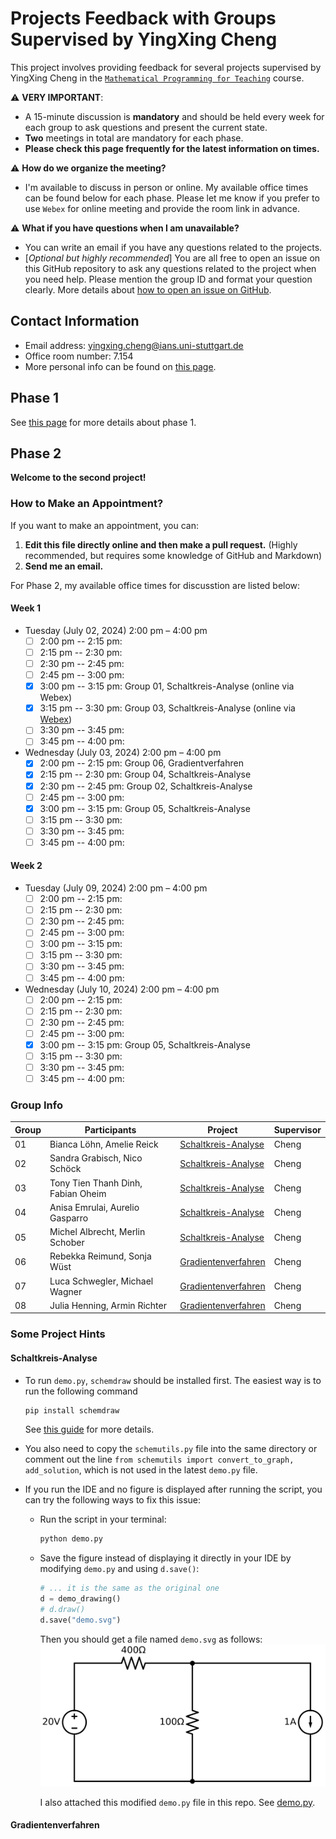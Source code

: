 # Projects Feedback with Groups Supervised by YingXing Cheng

This project involves providing feedback for several projects supervised by YingXing Cheng in the [``Mathematical Programming for Teaching``](https://ilias3.uni-stuttgart.de/ilias.php?baseClass=ilrepositorygui&ref_id=3636004) course.

:warning: **VERY IMPORTANT**:

- A 15-minute discussion is **mandatory** and should be held every week for each group to ask questions and present the current state.
- **Two** meetings in total are mandatory for each phase.
- **Please check this page frequently for the latest information on times.**

:warning: **How do we organize the meeting?**

- I'm available to discuss in person or online. My available office times can be found below for each phase. Please let me know if you prefer to use `Webex` for online meeting and provide the room link in advance.

:warning: **What if you have questions when I am unavailable?**

- You can write an email if you have any questions related to the projects.
- [*Optional but highly recommended*] You are all free to open an issue on this GitHub repository to ask any questions related to the project when you need help. Please mention the group ID and format your question clearly. More details about [how to open an issue on GitHub](https://docs.github.com/en/issues/tracking-your-work-with-issues/creating-an-issue).

## Contact Information

- Email address: <yingxing.cheng@ians.uni-stuttgart.de>
- Office room number: 7.154
- More personal info can be found on [this page](https://www.ians.uni-stuttgart.de/institute/team/Cheng-00009/).

## Phase 1

See [this page](./phase1/README.md) for more details about phase 1.

## Phase 2

**Welcome to the second project!**

### How to Make an Appointment?

If you want to make an appointment, you can:

1. **Edit this file directly online and then make a pull request.** (Highly recommended, but requires some knowledge of GitHub and Markdown)
2. **Send me an email.**

For Phase 2, my available office times for discusstion are listed below:

#### Week 1

- Tuesday (July 02, 2024) 2:00 pm – 4:00 pm
  - [ ] 2:00 pm -- 2:15 pm:
  - [ ] 2:15 pm -- 2:30 pm:
  - [ ] 2:30 pm -- 2:45 pm:
  - [ ] 2:45 pm -- 3:00 pm:
  - [x] 3:00 pm -- 3:15 pm: Group 01, Schaltkreis-Analyse (online via Webex)
  - [x] 3:15 pm -- 3:30 pm: Group 03, Schaltkreis-Analyse (online via [Webex](https://meet1367.webex.com/meet/pr27411013124))
  - [ ] 3:30 pm -- 3:45 pm:
  - [ ] 3:45 pm -- 4:00 pm:

- Wednesday (July 03, 2024) 2:00 pm – 4:00 pm
  - [x] 2:00 pm -- 2:15 pm: Group 06, Gradientverfahren
  - [x] 2:15 pm -- 2:30 pm: Group 04, Schaltkreis-Analyse
  - [x] 2:30 pm -- 2:45 pm: Group 02, Schaltkreis-Analyse
  - [ ] 2:45 pm -- 3:00 pm: 
  - [x] 3:00 pm -- 3:15 pm: Group 05, Schaltkreis-Analyse
  - [ ] 3:15 pm -- 3:30 pm:
  - [ ] 3:30 pm -- 3:45 pm:
  - [ ] 3:45 pm -- 4:00 pm:

#### Week 2

- Tuesday (July 09, 2024) 2:00 pm – 4:00 pm
  - [ ] 2:00 pm -- 2:15 pm:
  - [ ] 2:15 pm -- 2:30 pm:
  - [ ] 2:30 pm -- 2:45 pm:
  - [ ] 2:45 pm -- 3:00 pm:
  - [ ] 3:00 pm -- 3:15 pm: 
  - [ ] 3:15 pm -- 3:30 pm:
  - [ ] 3:30 pm -- 3:45 pm:
  - [ ] 3:45 pm -- 4:00 pm:

- Wednesday (July 10, 2024) 2:00 pm – 4:00 pm
  - [ ] 2:00 pm -- 2:15 pm: 
  - [ ] 2:15 pm -- 2:30 pm:
  - [ ] 2:30 pm -- 2:45 pm:
  - [ ] 2:45 pm -- 3:00 pm:
  - [x] 3:00 pm -- 3:15 pm: Group 05, Schaltkreis-Analyse
  - [ ] 3:15 pm -- 3:30 pm:
  - [ ] 3:30 pm -- 3:45 pm:
  - [ ] 3:45 pm -- 4:00 pm:

### Group Info

| Group | Participants             | Project                    | Supervisor |
|-------|--------------------------|----------------------------|------------|
| 01    | Bianca Löhn, Amelie Reick| [Schaltkreis-Analyse](./phase2/group-01.md) | Cheng      |
| 02    | Sandra Grabisch, Nico Schöck| [Schaltkreis-Analyse](./phase2/group-02.md) | Cheng      |
| 03    | Tony Tien Thanh Dinh, Fabian Oheim| [Schaltkreis-Analyse](./phase2/group-03.md) | Cheng      |
| 04    | Anisa Emrulai, Aurelio Gasparro| [Schaltkreis-Analyse](./phase2/group-04.md) | Cheng      |
| 05    | Michel Albrecht, Merlin Schober| [Schaltkreis-Analyse](./phase2/group-05.md) | Cheng      |
| 06    | Rebekka Reimund, Sonja Wüst| [Gradientenverfahren](./phase2/group-06.md) | Cheng      |
| 07    | Luca Schwegler, Michael Wagner| [Gradientenverfahren](./phase2/group-07.md) | Cheng      |
| 08    | Julia Henning, Armin Richter| [Gradientenverfahren](./phase2/group-08.md) | Cheng      |

### Some Project Hints

#### Schaltkreis-Analyse

- To run `demo.py`, `schemdraw` should be installed first.
  The easiest way is to run the following command

  ```bash
  pip install schemdraw
  ```

  See [this guide](https://schemdraw.readthedocs.io/en/stable/usage/start.html) for more details.

- You also need to copy the `schemutils.py` file into the same directory or comment out the line `from schemutils import convert_to_graph, add_solution`, which is not used in the latest `demo.py` file.

- If you run the IDE and no figure is displayed after running the script, you can try the following ways to fix this issue:

  - Run the script in your terminal:

    ```bash
    python demo.py
    ```

  - Save the figure instead of displaying it directly in your IDE by modifying `demo.py` and using `d.save()`:

    ```python
    # ... it is the same as the original one
    d = demo_drawing()
    # d.draw()
    d.save("demo.svg")
    ```

    Then you should get a file named `demo.svg` as follows:
    ![demo.svg](./phase2/demo.svg)

    I also attached this modified `demo.py` file in this repo. See [demo.py](./phase2/demo.py).

#### Gradientenverfahren
